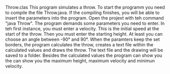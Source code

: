 Throw.clas
This program simulates a throw. To start the programm you need to compile the file Throw.java. If the compiling finishes, you will be able to insert the parameters into the program. Open the projext with teh command "java Throw".
The program demands some parameters you need to enter. In teh first instance, you must enter a velocity. This is the initial speed at the start of the throw.
Then you must enter the starting height. At least you can choose an angle between -90° and 90°.
When the paramters keep the set borders, the program calculates the throw, creates a text file within the calculated values and draws the throw. The text file and the drawing will be saved to a folder. Besides the calculated values the program can show you the can show you the maximum height, maximum velocity and minimun velocity.
